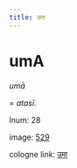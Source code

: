 ```yaml
---
title: उमा
---
```


# umA

<i>umā</i>  <div n="lb" />= <i>atasī.</i>

lnum: 28

image: [529](https://www.sanskrit-lexicon.uni-koeln.de/scans/csl-apidev/servepdf.php?dict=snp&page=529)

cologne link: [उमा](https://sanskrit-lexicon.uni-koeln.de/scans/csl-apidev/getword.php?dict=snp&key=उमा)


